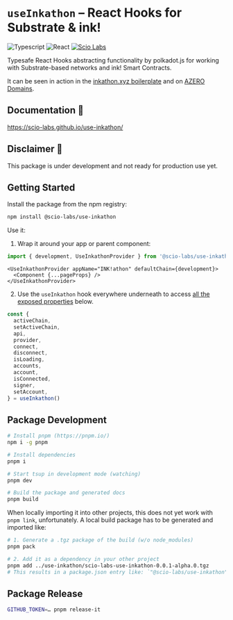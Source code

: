 # `useInkathon` – React Hooks for Substrate & ink!

![Typescript](https://img.shields.io/badge/Typescript-blue)
![React](https://img.shields.io/badge/React-red)
[![Scio Labs](https://img.shields.io/badge/Scio%20Labs-We%20are%20hiring-black)](https://scio.xyz)

Typesafe React Hooks abstracting functionality by polkadot.js for working with Substrate-based networks and ink! Smart Contracts.

It can be seen in action in the [inkathon.xyz boilerplate](https://inkathon.xyz) and on [AZERO Domains](https://azero.domains).

## Documentation 📃

https://scio-labs.github.io/use-inkathon/

## Disclaimer 🚨

This package is under development and not ready for production use yet.

## Getting Started

Install the package from the npm registry:

```bash
npm install @scio-labs/use-inkathon
```

Use it:

1. Wrap it around your app or parent component:

```ts
import { development, UseInkathonProvider } from '@scio-labs/use-inkathon'
```

```tsx
<UseInkathonProvider appName="INK!athon" defaultChain={development}>
  <Component {...pageProps} />
</UseInkathonProvider>
```

2. Use the `useInkathon` hook everywhere underneath to access [all the exposed properties](https://scio-labs.github.io/use-inkathon/types/UseInkathonProviderContextType.html) below.

```ts
const {
  activeChain,
  setActiveChain,
  api,
  provider,
  connect,
  disconnect,
  isLoading,
  accounts,
  account,
  isConnected,
  signer,
  setAccount,
} = useInkathon()
```

## Package Development

```bash
# Install pnpm (https://pnpm.io/)
npm i -g pnpm

# Install dependencies
pnpm i

# Start tsup in development mode (watching)
pnpm dev

# Build the package and generated docs
pnpm build
```

When locally importing it into other projects, this does not yet work with `pnpm link`, unfortunately. A local build package has to be generated and imported like:

```bash
# 1. Generate a .tgz package of the build (w/o node_modules)
pnpm pack

# 2. Add it as a dependency in your other project
pnpm add ../use-inkathon/scio-labs-use-inkathon-0.0.1-alpha.0.tgz
# This results in a package.json entry like: `"@scio-labs/use-inkathon": "file:..//scio-labs-use-inkathon-0.0.1-alpha.0.tgz"`
```

## Package Release

```bash
GITHUB_TOKEN=… pnpm release-it
```

